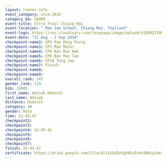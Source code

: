 ```yaml
---
layout: runner-info 
event_category: utcm-2019 
category_km: 104KM 
event-title: Ultra Trail Chiang Mai 
event-location: " Mae Jam School, Chiang Mai, Thailand" 
event-logo: https://res.cloudinary.com/raceyaya/image/upload/v1569217001/logo/ultra-trail-chiangmai_ay7efp.jpg 
event-date: "31 Aug - 1 Sep 2019" 
checkpoint-name2: CP3 Pao Pong Pieng 
checkpoint-name3: CP5 Mae Malor 
checkpoint-name4: CP6 Ban Mae Wak  
checkpoint-name5: CP9 Ban Mae Tan 
checkpoint-name6: CP10 Tung Yao 
checkpoint-name7: Finish 
checkpoint-name8: 
checkpoint-name9: 
overall_rank: 147
gender_rank: 119
bib: 14005
first_name: Adisak Homsnit
last_name: Adisak
distance: Homsnit
category: 49
gender: Male
time: 21-43-47
checkpoint2: 
checkpoint3: 
checkpoint4: 12-45-41
checkpoint5: 
checkpoint6: 
checkpoint7: 
finish: 25-43-47
certificate: https://drive.google.com/file/d/1zGSd2wYgVNSuGrHc8AMzyi0oX4uZAHSp/view?usp=sharing
---
```

